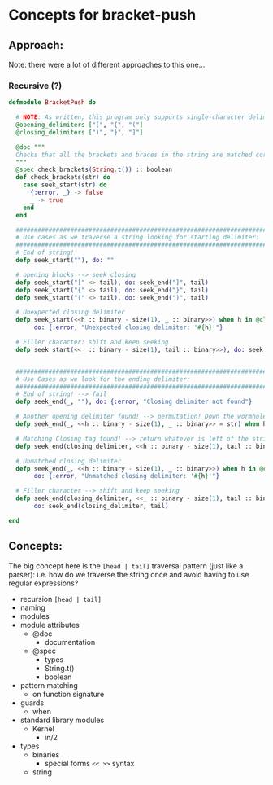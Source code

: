 # Concepts for bracket-push

## Approach:

Note: there were a lot of different approaches to this one...

### Recursive (?)

```elixir
defmodule BracketPush do

  # NOTE: As written, this program only supports single-character delimiters.
  @opening_delimiters ["[", "{", "("]
  @closing_delimiters [")", "}", "]"]

  @doc """
  Checks that all the brackets and braces in the string are matched correctly, and nested correctly.
  """
  @spec check_brackets(String.t()) :: boolean
  def check_brackets(str) do
    case seek_start(str) do
      {:error, _} -> false
      _ -> true
    end
  end

  ###########################################################################
  # Use cases as we traverse a string looking for starting delimiter:
  ###########################################################################
  # End of string!
  defp seek_start(""), do: ""

  # opening blocks --> seek closing
  defp seek_start("[" <> tail), do: seek_end("]", tail)
  defp seek_start("{" <> tail), do: seek_end("}", tail)
  defp seek_start("(" <> tail), do: seek_end(")", tail)

  # Unexpected closing delimiter
  defp seek_start(<<h :: binary - size(1), _ :: binary>>) when h in @closing_delimiters,
       do: {:error, "Unexpected closing delimiter: '#{h}'"}

  # Filler character: shift and keep seeking
  defp seek_start(<<_ :: binary - size(1), tail :: binary>>), do: seek_start(tail)


  ###########################################################################
  # Use Cases as we look for the ending delimiter:
  ###########################################################################
  # End of string! --> fail
  defp seek_end(_, ""), do: {:error, "Closing delimiter not found"}

  # Another opening delimiter found! --> permutation! Down the wormhole!  seek_start()
  defp seek_end(_, <<h :: binary - size(1), _ :: binary>> = str) when h in @opening_delimiters, do: seek_start(str)

  # Matching Closing tag found! --> return whatever is left of the string
  defp seek_end(closing_delimiter, <<h :: binary - size(1), tail :: binary>>) when closing_delimiter == h, do: tail

  # Unmatched closing delimiter
  defp seek_end(_, <<h :: binary - size(1), _ :: binary>>) when h in @closing_delimiters,
       do: {:error, "Unmatched closing delimiter: '#{h}'"}

  # Filler character --> shift and keep seeking
  defp seek_end(closing_delimiter, <<_ :: binary - size(1), tail :: binary>>),
       do: seek_end(closing_delimiter, tail)

end
```

## Concepts:

The big concept here is the `[head | tail]` traversal pattern (just like a parser): i.e. how do we traverse the string once and avoid having to use regular expressions? 

- recursion `[head | tail]`
- naming
- modules
- module attributes
  - @doc
    - documentation
  - @spec
    - types
    - String.t()
    - boolean
- pattern matching
  - on function signature
- guards
  - when
- standard library modules
  - Kernel
    - in/2
- types
  - binaries 
      - special forms `<< >>` syntax
  - string
